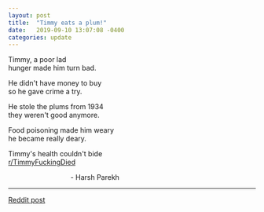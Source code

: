 ```yaml
---
layout: post
title:  "Timmy eats a plum!"
date:   2019-09-10 13:07:08 -0400
categories: update
---
```



Timmy, a poor lad  
hunger made him turn bad.

He didn't have money to buy  
so he gave crime a try.

He stole the plums from 1934  
they weren't good anymore.

Food poisoning made him weary  
he became really deary.

Timmy's health couldn't bide  
[r/TimmyFuckingDied][subreddit-timmy]

<p style="text-align:center;width: 70%;">
	- Harsh Parekh
</p>

---
[Reddit post][reddit-post]


[subreddit-timmy]: https://www.reddit.com/r/TimmyFuckingDied
[reddit-post]: https://www.reddit.com/r/TimmyFuckingDied/comments/d2fbgm/my_actual_homework_poem/
